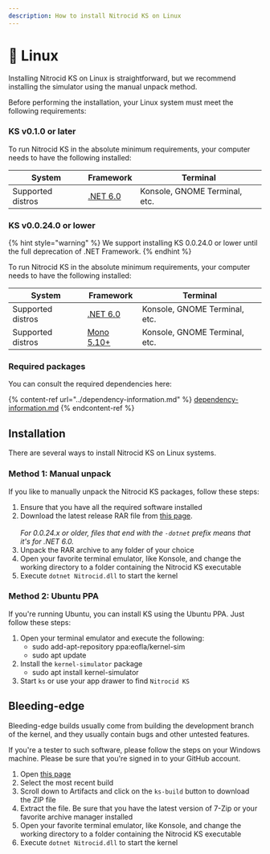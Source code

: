 ```yaml
---
description: How to install Nitrocid KS on Linux
---
```


# 🐧 Linux

Installing Nitrocid KS on Linux is straightforward, but we recommend installing the simulator using the manual unpack method.

Before performing the installation, your Linux system must meet the following requirements:

### KS v0.1.0 or later

To run Nitrocid KS in the absolute minimum requirements, your computer needs to have the following installed:

| System            | Framework                                                          | Terminal                      |
| ----------------- | ------------------------------------------------------------------ | ----------------------------- |
| Supported distros | [.NET 6.0](https://dotnet.microsoft.com/en-us/download/dotnet/6.0) | Konsole, GNOME Terminal, etc. |

### KS v0.0.24.0 or lower

{% hint style="warning" %}
We support installing KS 0.0.24.0 or lower until the full deprecation of .NET Framework.
{% endhint %}

To run Nitrocid KS in the absolute minimum requirements, your computer needs to have the following installed:

| System            | Framework                                                          | Terminal                      |
| ----------------- | ------------------------------------------------------------------ | ----------------------------- |
| Supported distros | [.NET 6.0](https://dotnet.microsoft.com/en-us/download/dotnet/6.0) | Konsole, GNOME Terminal, etc. |
| Supported distros | [Mono 5.10+](https://www.mono-project.com/download/stable/)        | Konsole, GNOME Terminal, etc. |

### Required packages

You can consult the required dependencies here:

{% content-ref url="../dependency-information.md" %}
[dependency-information.md](../dependency-information.md)
{% endcontent-ref %}

## Installation

There are several ways to install Nitrocid KS on Linux systems.

### Method 1: Manual unpack

If you like to manually unpack the Nitrocid KS packages, follow these steps:

1. Ensure that you have all the required software installed
2. Download the latest release RAR file from [this page](https://github.com/Aptivi/Kernel-Simulator/releases).\
   \
   _For 0.0.24.x or older, files that end with the `-dotnet` prefix means that it's for .NET 6.0._
3. Unpack the RAR archive to any folder of your choice
4. Open your favorite terminal emulator, like Konsole, and change the working directory to a folder containing the Nitrocid KS executable
5. Execute `dotnet Nitrocid.dll` to start the kernel

### Method 2: Ubuntu PPA

If you're running Ubuntu, you can install KS using the Ubuntu PPA. Just follow these steps:

1. Open your terminal emulator and execute the following:
   * sudo add-apt-repository ppa:eofla/kernel-sim
   * sudo apt update
2. Install the `kernel-simulator` package
   * sudo apt install kernel-simulator
3. Start `ks` or use your app drawer to find `Nitrocid KS`

## Bleeding-edge

Bleeding-edge builds usually come from building the development branch of the kernel, and they usually contain bugs and other untested features.

If you're a tester to such software, please follow the steps on your Windows machine. Please be sure that you're signed in to your GitHub account.

1. Open [this page](https://github.com/Aptivi/Kernel-Simulator/actions/workflows/build-linux.yml)
2. Select the most recent build
3. Scroll down to Artifacts and click on the `ks-build` button to download the ZIP file
4. Extract the file. Be sure that you have the latest version of 7-Zip or your favorite archive manager installed
5. Open your favorite terminal emulator, like Konsole, and change the working directory to a folder containing the Nitrocid KS executable
6. Execute `dotnet Nitrocid.dll` to start the kernel
